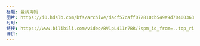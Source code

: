 ```yaml
---
标题: 曼纳海姆
图片: https://i0.hdslb.com/bfs/archive/dacf57caff072810cb549a9d70400363f015ce51.jpg@518w_290h_1c_!web-video-share-cover.webp
时时: 
链接: https://www.bilibili.com/video/BV1pL411r7BR/?spm_id_from=..top_right_bar_window_history.content.click&vd_source=e815fa5e2c428a98163e9d19be40ec58
评价:
---
```


